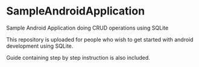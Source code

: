 # SampleAndroidApplication
Sample Android Application doing CRUD operations using SQLite

This repository is uploaded for people who wish to get started with android development using SQLite.

Guide containing step by step instruction is also included.
